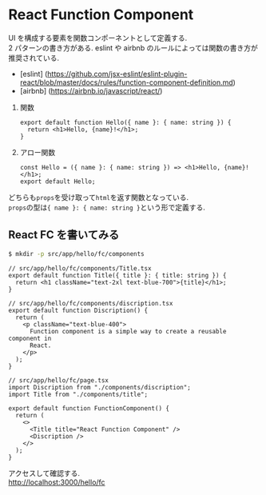 # React Function Component

UI を構成する要素を関数コンポーネントとして定義する.<br/>
2 パターンの書き方がある. eslint や airbnb のルールによっては関数の書き方が推奨されている.

- [eslint] (https://github.com/jsx-eslint/eslint-plugin-react/blob/master/docs/rules/function-component-definition.md)
- [airbnb] (https://airbnb.io/javascript/react/)

1. 関数
   ```tsx
   export default function Hello({ name }: { name: string }) {
     return <h1>Hello, {name}!</h1>;
   }
   ```
2. アロー関数
   ```tsx
   const Hello = ({ name }: { name: string }) => <h1>Hello, {name}!</h1>;
   export default Hello;
   ```

どちらも`props`を受け取って`html`を返す関数となっている.<br/>
`props`の型は`{ name }: { name: string }`という形で定義する.

## React FC を書いてみる

```bash
$ mkdir -p src/app/hello/fc/components
```

```tsx
// src/app/hello/fc/components/Title.tsx
export default function Title({ title }: { title: string }) {
  return <h1 className="text-2xl text-blue-700">{title}</h1>;
}
```

```tsx
// src/app/hello/fc/components/discription.tsx
export default function Discription() {
  return (
    <p className="text-blue-400">
      Function component is a simple way to create a reusable component in
      React.
    </p>
  );
}
```

```tsx
// src/app/hello/fc/page.tsx
import Discription from "./components/discription";
import Title from "./components/title";

export default function FunctionComponent() {
  return (
    <>
      <Title title="React Function Component" />
      <Discription />
    </>
  );
}
```

アクセスして確認する.<br/>
[http://localhost:3000/hello/fc](http://localhost:3000/hello/fc)
